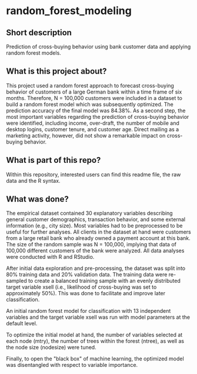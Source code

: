 # random_forest_modeling

## Short description
Prediction of cross-buying behavior using bank customer data and applying random forest models.

## What is this project about?
This project used a random forest approach to forecast cross-buying behavior of customers of a large German bank within a time frame of six months. Therefore, N = 100,000 customers were included in a dataset to build a random forest model which was subsequently optimized. The prediction accuracy of the final model was 84.38%.
As a second step, the most important variables regarding the prediction of cross-buying behavior were identified, including income, over-draft, the number of mobile and desktop logins, customer tenure, and customer age. Direct mailing as a marketing activity, however, did not show a remarkable impact on cross-buying behavior. 

## What is part of this repo?
Within this repository, interested users can find this readme file, the raw data and the R syntax.

## What was done?
The empirical dataset contained 30 explanatory variables describing general customer demographics, transaction behavior, and some external information (e.g., city size). Most variables had to be preprocessed to be useful for further analyses. 
All clients in the dataset at hand were customers from a large retail bank who already owned a payment account at this bank. The size of the random sample was N = 100,000, implying that data of 100,000 different customers of the bank were analyzed.
All data analyses were conducted with R and RStudio.

After initial data exploration and pre-processing, the dataset was split into 80% training data and 20% validation data.
The training data were re-sampled to create a balanced training sample with an evenly distributed target variable xsell (i.e., likelihood of cross-buying was set to approximately 50%). This was done to facilitate and improve later classification.

An initial random forest model for classification with 13 independent variables and the target variable xsell was run with model parameters at the default level.

To optimize the initial model at hand, the number of variables selected at each node (mtry), the number of trees within the forest (ntree), as well as the node size (nodesize) were tuned.

Finally, to open the "black box" of machine learning, the optimized model was disentangled with respect to variable importance. 

